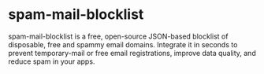 # spam-mail-blocklist
spam-mail-blocklist is a free, open-source JSON-based blocklist of disposable, free and spammy email domains. Integrate it in seconds to prevent temporary-mail or free email registrations, improve data quality, and reduce spam in your apps.